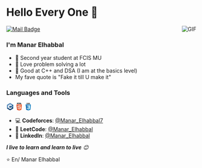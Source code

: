 # Hello Every One 👋
[![Mail Badge](https://img.shields.io/badge/-manarelhabbal28@gmail.com-c14438?style=flat-square&logo=Gmail&logoColor=white&link=mailto:manarelhabbal28@gmail.com)](mailto:manarelhabbal28@gmail.com)
<img align="right" alt="GIF" src="https://raw.githubusercontent.com/haoruilee/haoruilee/master/pic/pusheencode.gif" />

### I'm Manar Elhabbal

- 🔭 Second year student at FCIS MU
- 🌱 Love problem solving a lot
- 💬 Good at C++ and DSA (I am at the basics level)
- My fave quote is "Fake it till U make it"

### Languages and Tools

<code><img height="20" src="https://raw.githubusercontent.com/github/explore/80688e429a7d4ef2fca1e82350fe8e3517d3494d/topics/cpp/cpp.png"></code>
<code><img height="20" src="https://raw.githubusercontent.com/github/explore/80688e429a7d4ef2fca1e82350fe8e3517d3494d/topics/html/html.png"></code>
<code><img height="20" src="https://raw.githubusercontent.com/github/explore/80688e429a7d4ef2fca1e82350fe8e3517d3494d/topics/css/css.png"></code>

- 💻 **Codeforces**: [@Manar_Elhabbal7](https://codeforces.com/profile/Manar_Elhabbal7)  
- 📝 **LeetCode**: [@Manar_Elhabbal](https://leetcode.com/u/Manar_Elhabbal/)  
- 🔗 **LinkedIn**: [@Manar_Elhabbal](https://www.linkedin.com/in/manar-elhabbal7/)

<em><b>I live to learn and learn to live</b> 😊</em>

⭐️ En/ Manar Elhabbal
